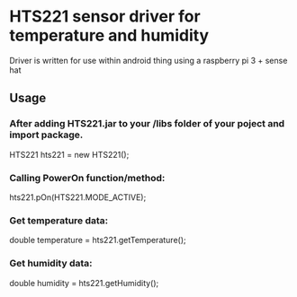 # HTS221 sensor driver for temperature and humidity
Driver is written for use within android thing using a raspberry pi 3 + sense hat


## Usage
### After adding HTS221.jar to your /libs folder of your poject and import package.
HTS221 hts221 = new HTS221();
### Calling PowerOn function/method:
hts221.pOn(HTS221.MODE_ACTIVE);
### Get temperature data:
double temperature = hts221.getTemperature();
### Get humidity data:
double humidity = hts221.getHumidity();
